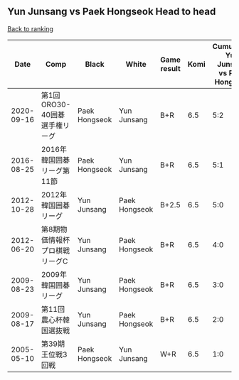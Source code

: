 ## Yun Junsang vs Paek Hongseok Head to head

[Back to ranking](../../index.md)




| **Date** | **Comp** | **Black** | **White** | **Game result** | **Komi** | **Cumulative Yun Junsang vs Paek Hongseok** | **Yun Junsang streak** | **Paek Hongseok streak** | 
| --- | --- | --- | --- | --- | --- | --- | --- | --- |
| 2020-09-16 | 第1回ORO30-40囲碁選手権リーグ | Paek Hongseok | Yun Junsang | B+R | 6.5 | 5:2 | 0 | 2 | 
| 2016-08-25 | 2016年韓国囲碁リーグ第11節 | Paek Hongseok | Yun Junsang | B+R | 6.5 | 5:1 | 0 | 1 | 
| 2012-10-28 | 2012年韓国囲碁リーグ | Yun Junsang | Paek Hongseok | B+2.5 | 6.5 | 5:0 | 5 | 0 | 
| 2012-06-20 | 第8期物価情報杯プロ棋戦リーグC | Yun Junsang | Paek Hongseok | B+R | 6.5 | 4:0 | 4 | 0 | 
| 2009-08-23 | 2009年韓国囲碁リーグ | Yun Junsang | Paek Hongseok | B+R | 6.5 | 3:0 | 3 | 0 | 
| 2009-08-17 | 第11回農心杯韓国選抜戦 | Yun Junsang | Paek Hongseok | B+R | 6.5 | 2:0 | 2 | 0 | 
| 2005-05-10 | 第39期王位戦3回戦 | Paek Hongseok | Yun Junsang | W+R | 6.5 | 1:0 | 1 | 0 |





